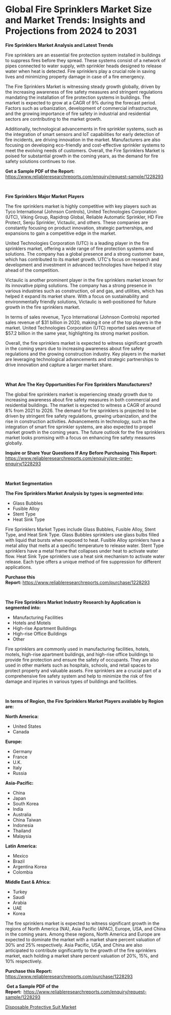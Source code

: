 <p><h1>Global Fire Sprinklers Market Size and Market Trends: Insights and Projections from 2024 to 2031</h1></p><p><strong>Fire Sprinklers Market Analysis and Latest Trends</strong></p>
<p><p>Fire sprinklers are an essential fire protection system installed in buildings to suppress fires before they spread. These systems consist of a network of pipes connected to water supply, with sprinkler heads designed to release water when heat is detected. Fire sprinklers play a crucial role in saving lives and minimizing property damage in case of a fire emergency.</p><p>The Fire Sprinklers Market is witnessing steady growth globally, driven by the increasing awareness of fire safety measures and stringent regulations mandating the installation of fire protection systems in buildings. The market is expected to grow at a CAGR of 9% during the forecast period. Factors such as urbanization, development of commercial infrastructure, and the growing importance of fire safety in industrial and residential sectors are contributing to the market growth.</p><p>Additionally, technological advancements in fire sprinkler systems, such as the integration of smart sensors and IoT capabilities for early detection of fire incidents, are driving innovation in the market. Manufacturers are also focusing on developing eco-friendly and cost-effective sprinkler systems to meet the evolving needs of customers. Overall, the Fire Sprinklers Market is poised for substantial growth in the coming years, as the demand for fire safety solutions continues to rise.</p></p>
<p><strong>Get a Sample PDF of the Report:&nbsp;</strong> <a href="https://www.reliableresearchreports.com/enquiry/request-sample/1228293">https://www.reliableresearchreports.com/enquiry/request-sample/1228293</a></p>
<p>&nbsp;</p>
<p><strong>Fire Sprinklers Major Market Players</strong></p>
<p><p>The fire sprinklers market is highly competitive with key players such as Tyco International (Johnson Controls), United Technologies Corporation (UTC), Viking Group, Rapidrop Global, Reliable Automatic Sprinkler, HD Fire Protect, Senju Sprinkler, Victaulic, and others. These companies are constantly focusing on product innovation, strategic partnerships, and expansions to gain a competitive edge in the market.</p><p>United Technologies Corporation (UTC) is a leading player in the fire sprinklers market, offering a wide range of fire protection systems and solutions. The company has a global presence and a strong customer base, which has contributed to its market growth. UTC's focus on research and development and investment in advanced technologies have helped it stay ahead of the competition.</p><p>Victaulic is another prominent player in the fire sprinklers market known for its innovative piping solutions. The company has a strong presence in various industries such as construction, oil and gas, and utilities, which has helped it expand its market share. With a focus on sustainability and environmentally friendly solutions, Victaulic is well-positioned for future growth in the fire sprinklers market.</p><p>In terms of sales revenue, Tyco International (Johnson Controls) reported sales revenue of $31 billion in 2020, making it one of the top players in the market. United Technologies Corporation (UTC) reported sales revenue of $57.2 billion in the same year, highlighting its strong market position.</p><p>Overall, the fire sprinklers market is expected to witness significant growth in the coming years due to increasing awareness about fire safety regulations and the growing construction industry. Key players in the market are leveraging technological advancements and strategic partnerships to drive innovation and capture a larger market share.</p></p>
<p>&nbsp;</p>
<p><strong>What Are The Key Opportunities For Fire Sprinklers Manufacturers?</strong></p>
<p><p>The global fire sprinklers market is experiencing steady growth due to increasing awareness about fire safety measures in both commercial and residential buildings. The market is expected to witness a CAGR of around 8% from 2021 to 2026. The demand for fire sprinklers is projected to be driven by stringent fire safety regulations, growing urbanization, and the rise in construction activities. Advancements in technology, such as the integration of smart fire sprinkler systems, are also expected to propel market growth in the coming years. The future outlook for the fire sprinklers market looks promising with a focus on enhancing fire safety measures globally.</p></p>
<p><strong>Inquire or Share Your Questions If Any Before Purchasing This Report:</strong> <a href="https://www.reliableresearchreports.com/enquiry/pre-order-enquiry/1228293">https://www.reliableresearchreports.com/enquiry/pre-order-enquiry/1228293</a></p>
<p>&nbsp;</p>
<p><strong>Market Segmentation</strong></p>
<p><strong>The Fire Sprinklers Market Analysis by types is segmented into:</strong></p>
<p><ul><li>Glass Bubbles</li><li>Fusible Alloy</li><li>Stent Type</li><li>Heat Sink Type</li></ul></p>
<p><p>Fire Sprinklers Market Types include Glass Bubbles, Fusible Alloy, Stent Type, and Heat Sink Type. Glass Bubbles sprinklers use glass bulbs filled with liquid that bursts when exposed to heat. Fusible Alloy sprinklers have a metal alloy that melts at a specific temperature to release water. Stent Type sprinklers have a metal frame that collapses under heat to activate water flow. Heat Sink Type sprinklers use a heat sink mechanism to activate water release. Each type offers a unique method of fire suppression for different applications.</p></p>
<p><strong>Purchase this Report:&nbsp;</strong><a href="https://www.reliableresearchreports.com/purchase/1228293">https://www.reliableresearchreports.com/purchase/1228293</a></p>
<p>&nbsp;</p>
<p><strong>The Fire Sprinklers Market Industry Research by Application is segmented into:</strong></p>
<p><ul><li>Manufacturing Facilities</li><li>Hotels and Motels</li><li>High-rise Apartment Buildings</li><li>High-rise Office Buildings</li><li>Other</li></ul></p>
<p><p>Fire sprinklers are commonly used in manufacturing facilities, hotels, motels, high-rise apartment buildings, and high-rise office buildings to provide fire protection and ensure the safety of occupants. They are also used in other markets such as hospitals, schools, and retail spaces to protect property and valuable assets. Fire sprinklers are a crucial part of a comprehensive fire safety system and help to minimize the risk of fire damage and injuries in various types of buildings and facilities.</p></p>
<p>&nbsp;</p>
<p><strong>In terms of Region, the Fire Sprinklers Market Players available by Region are:</strong></p>
<p>
    <p> <strong> North America: </strong>
        <ul>
            <li>United States</li>
            <li>Canada</li>
        </ul>
        </p> 
    <p> <strong> Europe: </strong>
        <ul>
            <li>Germany</li>
            <li>France</li>
            <li>U.K.</li>
            <li>Italy</li>
            <li>Russia</li>
        </ul>
        </p> 
    <p> <strong> Asia-Pacific: </strong>
        <ul>
            <li>China</li>
            <li>Japan</li>
            <li>South Korea</li>
            <li>India</li>
            <li>Australia</li>
            <li>China Taiwan</li>
            <li>Indonesia</li>
            <li>Thailand</li>
            <li>Malaysia</li>
        </ul>
        </p> 
    <p> <strong> Latin America: </strong>
        <ul>
            <li>Mexico</li>
            <li>Brazil</li>
            <li>Argentina Korea</li>
            <li>Colombia</li>
        </ul>
        </p> 
    <p> <strong> Middle East & Africa: </strong>
        <ul>
            <li>Turkey</li>
            <li>Saudi</li>
            <li>Arabia</li>
            <li>UAE</li>
            <li>Korea</li>
        </ul>
    </p>
    </p>
<p><p>The fire sprinklers market is expected to witness significant growth in the regions of North America (NA), Asia Pacific (APAC), Europe, USA, and China in the coming years. Among these regions, North America and Europe are expected to dominate the market with a market share percent valuation of 30% and 25% respectively. Asia Pacific, USA, and China are also anticipated to contribute significantly to the growth of the fire sprinklers market, each holding a market share percent valuation of 20%, 15%, and 10% respectively.</p></p>
<p><strong>Purchase this Report: </strong><a href="https://www.reliableresearchreports.com/purchase/1228293">https://www.reliableresearchreports.com/purchase/1228293</a></p>
<p>&nbsp;<strong>Get a Sample PDF of the Report:&nbsp;&nbsp;</strong><a href="https://www.reliableresearchreports.com/enquiry/request-sample/1228293">https://www.reliableresearchreports.com/enquiry/request-sample/1228293</a></p>
<p><strong></strong></p>
<p><p><a href="https://github.com/Alonsoolds3wq1d81czn8rbol/Market-Research-Report-List-1/blob/main/disposable-protective-suit-market.md">Disposable Protective Suit Market</a></p></p>